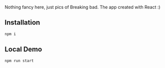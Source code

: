Nothing fancy here, just pics of Breaking bad. The app created with React :)

## Installation
```bash
npm i 
```

## Local Demo
```bash
npm run start
```
